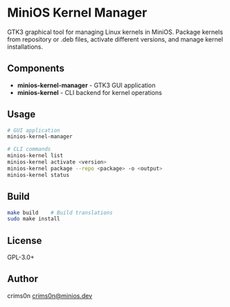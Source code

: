 # MiniOS Kernel Manager

GTK3 graphical tool for managing Linux kernels in MiniOS. Package kernels from repository or .deb files, activate different versions, and manage kernel installations.

## Components

- **minios-kernel-manager** - GTK3 GUI application
- **minios-kernel** - CLI backend for kernel operations

## Usage

```bash
# GUI application
minios-kernel-manager

# CLI commands
minios-kernel list
minios-kernel activate <version>
minios-kernel package --repo <package> -o <output>
minios-kernel status
```

## Build

```bash
make build    # Build translations
sudo make install
```

## License

GPL-3.0+

## Author

crims0n <crims0n@minios.dev>